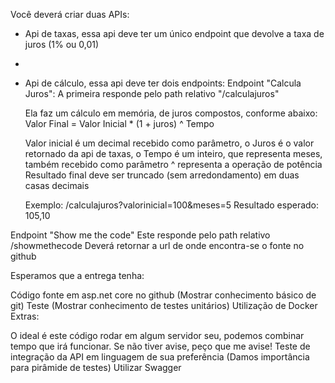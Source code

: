 Você deverá criar duas APIs:

- Api de taxas, essa api deve ter um único endpoint que devolve a taxa de juros (1% ou 0,01)
-
- Api de cálculo, essa api deve ter dois endpoints: 
    Endpoint "Calcula Juros":
      A primeira responde pelo path relativo "/calculajuros"
      
     Ela faz um cálculo em memória, de juros compostos, conforme abaixo: Valor Final = Valor Inicial * (1 + juros) ^ Tempo
      
     Valor inicial é um decimal recebido como parâmetro, o Juros é o valor retornado da api de taxas, o Tempo é um inteiro, que representa meses, também recebido como parâmetro ^ representa a operação de potência Resultado final deve ser truncado (sem arredondamento) em duas casas decimais
      
     Exemplo: /calculajuros?valorinicial=100&meses=5 Resultado esperado: 105,10

Endpoint "Show me the code"
  Este responde pelo path relativo /showmethecode Deverá retornar a url de onde encontra-se o fonte no github

Esperamos que a entrega tenha:

  Código fonte em asp.net core no github (Mostrar conhecimento básico de git)
  Teste (Mostrar conhecimento de testes unitários)
  Utilização de Docker
  Extras:
  
  O ideal é este código rodar em algum servidor seu, podemos combinar tempo que irá funcionar. Se não tiver avise, peço que me avise!
  Teste de integração da API em linguagem de sua preferência (Damos importância para pirâmide de testes)
  Utilizar Swagger
